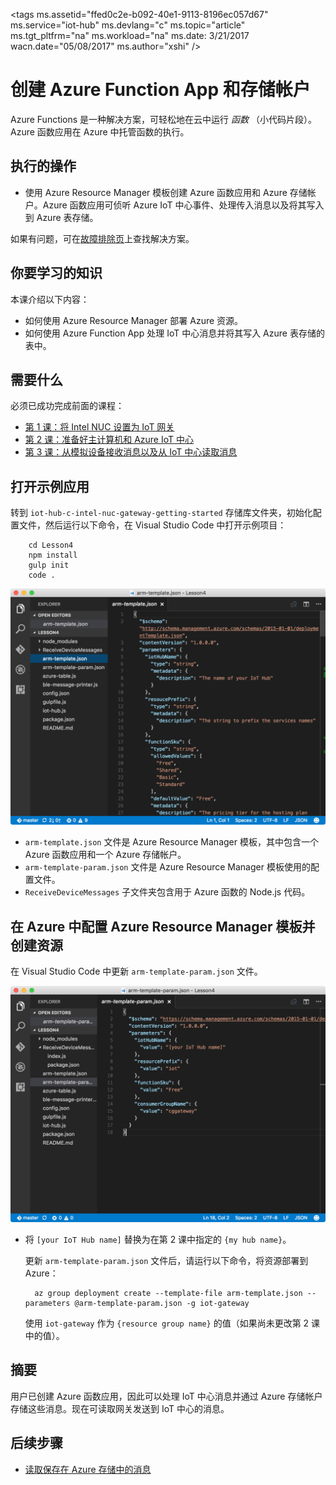<properties
    pageTitle="将消息保存到 Azure 云并从云中读取 | Azure"
    description="将来自 Intel NUC 的消息保存到 IoT 中心并将其写入 Azure 表存储，然后从云中读取。"
    services="iot-hub"
    documentationcenter=""
    author="shizn"
    manager="timtl"
    tags=""
    keywords="在云中存储数据, 云中存储的数据, iot 云服务" />
<tags
    ms.assetid="ffed0c2e-b092-40e1-9113-8196ec057d67"
    ms.service="iot-hub"
    ms.devlang="c"
    ms.topic="article"
    ms.tgt_pltfrm="na"
    ms.workload="na"
    ms.date: 3/21/2017
    wacn.date="05/08/2017"
    ms.author="xshi" />  


# 创建 Azure Function App 和存储帐户

Azure Functions 是一种解决方案，可轻松地在云中运行 *函数* （小代码片段）。Azure 函数应用在 Azure 中托管函数的执行。

## 执行的操作

- 使用 Azure Resource Manager 模板创建 Azure 函数应用和 Azure 存储帐户。Azure 函数应用可侦听 Azure IoT 中心事件、处理传入消息以及将其写入到 Azure 表存储。

如果有问题，可在[故障排除页](/documentation/articles/iot-hub-gateway-kit-c-sim-troubleshooting/)上查找解决方案。


## 你要学习的知识

本课介绍以下内容：

- 如何使用 Azure Resource Manager 部署 Azure 资源。
- 如何使用 Azure Function App 处理 IoT 中心消息并将其写入 Azure 表存储的表中。

## 需要什么

必须已成功完成前面的课程：

- [第 1 课：将 Intel NUC 设置为 IoT 网关](/documentation/articles/iot-hub-gateway-kit-c-sim-lesson1-set-up-nuc/)
- [第 2 课：准备好主计算机和 Azure IoT 中心](/documentation/articles/iot-hub-gateway-kit-c-sim-lesson2-get-the-tools-win32/)
- [第 3 课：从模拟设备接收消息以及从 IoT 中心读取消息](/documentation/articles/iot-hub-gateway-kit-c-sim-lesson3-configure-simulated-device-app/)

## 打开示例应用

转到 `iot-hub-c-intel-nuc-gateway-getting-started` 存储库文件夹，初始化配置文件，然后运行以下命令，在 Visual Studio Code 中打开示例项目：


		cd Lesson4
		npm install
		gulp init
		code .


![存储库结构](./media/iot-hub-gateway-kit-lessons/lesson4/arm_template.png)  


- `arm-template.json` 文件是 Azure Resource Manager 模板，其中包含一个 Azure 函数应用和一个 Azure 存储帐户。
- `arm-template-param.json` 文件是 Azure Resource Manager 模板使用的配置文件。
- `ReceiveDeviceMessages` 子文件夹包含用于 Azure 函数的 Node.js 代码。

## 在 Azure 中配置 Azure Resource Manager 模板并创建资源

在 Visual Studio Code 中更新 `arm-template-param.json` 文件。

![arm 模板 json](./media/iot-hub-gateway-kit-lessons/lesson4/arm_template_param.png)  


- 将 `[your IoT Hub name]` 替换为在第 2 课中指定的 `{my hub name}`。

  更新 `arm-template-param.json` 文件后，请运行以下命令，将资源部署到 Azure：


		az group deployment create --template-file arm-template.json --parameters @arm-template-param.json -g iot-gateway


  使用 `iot-gateway` 作为 `{resource group name}` 的值（如果尚未更改第 2 课中的值）。

## 摘要

用户已创建 Azure 函数应用，因此可以处理 IoT 中心消息并通过 Azure 存储帐户存储这些消息。现在可读取网关发送到 IoT 中心的消息。

## 后续步骤
- [读取保存在 Azure 存储中的消息](/documentation/articles/iot-hub-gateway-kit-c-sim-lesson4-read-table-storage/)

<!---HONumber=Mooncake_0206_2017-->
<!--Update_Description:update wording and code-->